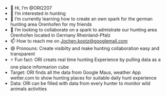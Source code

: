- 👋 Hi, I’m @ORI2207
- 👀 I’m interested in hunting
- 🌱 I’m currently learning how to create an own spark for the german hunting area Orenhofen for my friends
- 💞️ I’m looking to collaborate on a spark to admistrate our hunting area Orenhofen located in Germany Rheinland-Pfalz 
- 📫 How to reach me on Jochen.kootz@googlemail.com 
- 😄 Pronouns: Create visibilty and make hunting collaboration easy and transparent
- ⚡ Fun fact: ORI creats real time hunting Experience by pulling data as a one place informarion cube
- Target: ORI finds all the data from Google Maus, weather App wetter.com to show hunting places for suitable daily hunt experience
- Data: ORI can be filled with data from every hunter to monitor wild animals activities
<!---
ORI2207/ORI2207 is a ✨ special ✨ repository because its `README.md` (this file) appears on your GitHub profile.
You can click the Preview link to take a look at your changes.
--->
